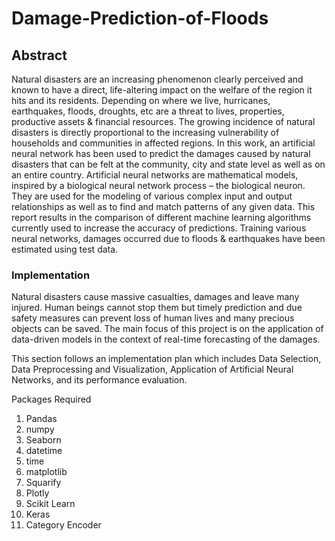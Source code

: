 # Damage-Prediction-of-Floods

## Abstract
Natural disasters are an increasing phenomenon clearly perceived and known to have a direct, life-altering impact on the welfare of the region it hits and its residents. Depending on where we live, hurricanes, earthquakes, floods, droughts, etc are a threat to lives, properties, productive assets & financial resources. The growing incidence of natural disasters is directly proportional to the increasing vulnerability of households and communities in affected regions. In this work, an artificial neural network has been used to predict the damages caused by natural disasters that can be felt at the community, city and state level as well as on an entire country. Artificial neural networks are mathematical models, inspired by a biological neural network process – the biological neuron. They are used for the modeling of various complex input and output relationships as well as to find and match patterns of any given data. This report results in the comparison of different machine learning algorithms currently used to increase the accuracy of predictions. Training various neural networks, damages occurred due to floods & earthquakes have been estimated using test data.

### Implementation
Natural disasters cause massive casualties, damages and leave many injured. Human beings cannot stop them but timely prediction and due safety measures can prevent loss of human lives and many precious objects can be saved. The main focus of this project is on the application of data-driven models in the context of real-time forecasting of the damages.

This section follows an implementation plan which includes Data Selection, Data Preprocessing and Visualization, Application of Artificial Neural Networks, and its performance evaluation.

Packages Required
1) Pandas
2) numpy
3) Seaborn
4) datetime
5) time
6) matplotlib
7) Squarify
8) Plotly
9) Scikit Learn
10) Keras
11) Category Encoder
